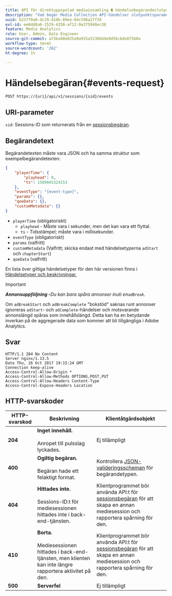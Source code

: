 ```yaml
---
title: API för direktuppspelad mediainsamling � händelsebegärandeslutpunkt
description: "Vad begär Media Collection API-händelser slutpunktsparametrar och svar?"
uuid: b237f0a0-dc29-418b-89ee-04c596a27f39
exl-id: ee0dd8a6-1529-4258-af12-0e2f5948ec38
feature: Media Analytics
role: User, Admin, Data Engineer
source-git-commit: a73ba98e025e0a915a5136bb9e0d5bcbde875b0a
workflow-type: tm+mt
source-wordcount: '262'
ht-degree: 1%

---
```


# Händelsebegäran{#events-request}

`POST https://{uri}/api/v1/sessions/{sid}/events`

## URI-parameter

`sid`: Sessions-ID som returnerats från en [sessionsbegäran](mc-api-sessions-req.md).

## Begärandetext

Begärandetexten måste vara JSON och ha samma struktur som exempelbegärandetexten:

```json
{ 
    "playerTime": { 
        "playhead": 0, 
        "ts": 1509045324153 
    }, 
    "eventType": "{event-type}", 
    "params": {}, 
    "qoeData": {}, 
    "customMetadata": {} 
}
```

* `playerTime` (obligatoriskt)
   * `playhead` - Måste vara i sekunder, men det kan vara ett flyttal.
   * `ts` - Tidsstämpel; måste vara i millisekunder.
* `eventType` (obligatoriskt)
* `params` (valfritt)
* `customMetadata` (Valfritt; skicka endast med händelsetyperna `adStart` och `chapterStart`)
* `qoeData` (valfritt)

En lista över giltiga händelsetyper för den här versionen finns i [Händelsetyper och beskrivningar.](mc-api-event-types.md)

>[!IMPORTANT]
>
>***Annonsuppföljning -**&#x200B;Du kan bara spåra annonser inuti en`adBreak`*.
>
>Om `adBreakStart` och `adBreakComplete` &quot;bokstöd&quot; saknas runt annonser ignoreras `adStart`- och `adComplete`-händelser och motsvarande annonslängd spåras som innehållslängd. Detta kan ha en betydande inverkan på de aggregerade data som kommer att bli tillgängliga i Adobe Analytics.

## Svar

```text
HTTP/1.1 204 No Content 
Server nginx/1.13.5 
Date Thu, 26 Oct 2017 19:15:24 GMT 
Connection keep-alive 
Access-Control-Allow-Origin * 
Access-Control-Allow-Methods OPTIONS,POST,PUT 
Access-Control-Allow-Headers Content-Type 
Access-Control-Expose-Headers Location
```

## HTTP-svarskoder

| HTTP-svarskod | Beskrivning | Klientåtgärdsobjekt |
|---|---|---|
| **204** | **Inget innehåll.** <br/><br/>Anropet till pulsslag lyckades. | Ej tillämpligt |
| **400** | **Ogiltig begäran.** <br/><br/>Begäran hade ett felaktigt format. | Kontrollera [JSON-valideringsscheman](mc-api-json-validation.md) för begärandetypen. |
| **404** | **Hittades inte.** <br/><br/>Sessions-ID:t för mediesessionen hittades inte i back-end-tjänsten. | Klientprogrammet bör använda API:t för [sessionsbegäran](mc-api-sessions-req.md) för att skapa en annan mediesession och rapportera spårning för den. |
| **410** | **Borta.** <br/><br/>Mediesessionen hittades i back-end-tjänsten, men klienten kan inte längre rapportera aktivitet på den. | Klientprogrammet bör använda API:t för [sessionsbegäran](mc-api-sessions-req.md) för att skapa en annan mediesession och rapportera spårning för den. |
| **500** | **Serverfel** | Ej tillämpligt |
